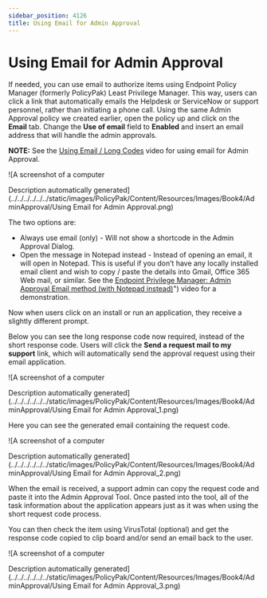 ```yaml
---
sidebar_position: 4126
title: Using Email for Admin Approval
---
```


# Using Email for Admin Approval

If needed, you can use email to authorize items using Endpoint Policy Manager (formerly PolicyPak) Least Privilege Manager. This way, users can click a link that automatically emails the Helpdesk or ServiceNow or support personnel, rather than initiating a phone call. Using the same Admin Approval policy we created earlier, open the policy up and click on the **Email** tab. Change the **Use of email** field to **Enabled** and insert an email address that will handle the admin approvals.

**NOTE:** See the [Using Email / Long Codes](../../Video/LeastPrivilege/LongCodes "Using Email / Long Codes") video for using email for Admin Approval.

![A screenshot of a computer

Description automatically generated](../../../../../../static/images/PolicyPak/Content/Resources/Images/Book4/AdminApproval/Using Email for Admin Approval.png)

The two options are:

* Always use email (only) - Will not show a shortcode in the Admin Approval Dialog.
* Open the message in Notepad instead - Instead of opening an email, it will open in Notepad. This is useful if you don’t have any locally installed email client and wish to copy / paste the details into Gmail, Office 365 Web mail, or similar. See the [Endpoint Privilege Manager: Admin Approval Email method (with Notepad instead)](../../Video/LeastPrivilege/AdminApproval/Email)") video for a demonstration.

Now when users click on an install or run an application, they receive a slightly different prompt.

Below you can see the long response code now required, instead of the short response code. Users will click the **Send a request mail to my support** link, which will automatically send the approval request using their email application.

![A screenshot of a computer

Description automatically generated](../../../../../../static/images/PolicyPak/Content/Resources/Images/Book4/AdminApproval/Using Email for Admin Approval_1.png)

Here you can see the generated email containing the request code.

![A screenshot of a computer

Description automatically generated](../../../../../../static/images/PolicyPak/Content/Resources/Images/Book4/AdminApproval/Using Email for Admin Approval_2.png)

When the email is received, a support admin can copy the request code and paste it into the Admin Approval Tool. Once pasted into the tool, all of the task information about the application appears just as it was when using the short request code process.

You can then check the item using VirusTotal (optional) and get the response code copied to clip board and/or send an email back to the user.

![A screenshot of a computer

Description automatically generated](../../../../../../static/images/PolicyPak/Content/Resources/Images/Book4/AdminApproval/Using Email for Admin Approval_3.png)